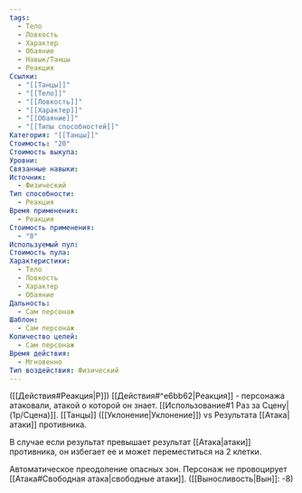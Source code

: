 ```yaml
---
tags:
  - Тело
  - Ловкость
  - Характер
  - Обаяние
  - Навык/Танцы
  - Реакция
Ссылки:
  - "[[Танцы]]"
  - "[[Тело]]"
  - "[[Ловкость]]"
  - "[[Характер]]"
  - "[[Обаяние]]"
  - "[[Типы способностей]]"
Категория: "[[Танцы]]"
Стоимость: "20"
Стоимость выкупа: 
Уровни: 
Связанные навыки: 
Источник:
  - Физический
Тип способности:
  - Реакция
Время применения:
  - Реакция
Стоимость применения:
  - "8"
Используемый пул: 
Стоимость пула: 
Характеристики:
  - Тело
  - Ловкость
  - Характер
  - Обаяние
Дальность:
  - Сам персонаж
Шаблон:
  - Сам персонаж
Количество целей:
  - Сам персонаж
Время действия:
  - Мгновенно
Тип воздействия: Физический
---
```

([[Действия#Реакция|Р]]) [[Действия#^e6bb62|Реакция]] - персонажа атаковали, атакой о которой он знает. [[Использование#1 Раз за Сцену|(1р/Сцена)]]. [[Танцы]] ([[Уклонение|Уклонение]]) vs Результата [[Атака|атаки]]
противника.  

В случае если результат превышает результат [[Атака|атаки]] противника, он избегает ее и может переместиться на 2 клетки. 

Автоматическое преодоление опасных зон. Персонаж не провоцирует [[Атака#Свободная атака|свободные атаки]].
([[Выносливость|Вын]]: -8)